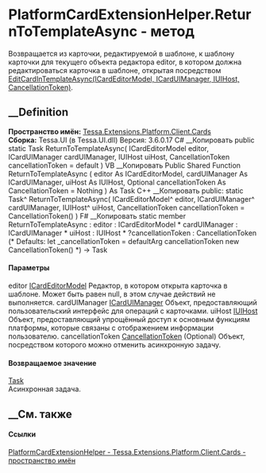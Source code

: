 # PlatformCardExtensionHelper.ReturnToTemplateAsync - метод
Возвращается из карточки, редактируемой в шаблоне, к шаблону карточки для
текущего объекта редактора editor, в котором должна редактироваться карточка в
шаблоне, открытая посредством [EditCardInTemplateAsync(ICardEditorModel,
ICardUIManager, IUIHost,
CancellationToken)](M_Tessa_Extensions_Platform_Client_Cards_PlatformCardExtensionHelper_EditCardInTemplateAsync.htm).
## __Definition
 **Пространство имён:**
[Tessa.Extensions.Platform.Client.Cards](N_Tessa_Extensions_Platform_Client_Cards.htm)  
 **Сборка:** Tessa.UI (в Tessa.UI.dll) Версия: 3.6.0.17
C# __Копировать
     public static Task ReturnToTemplateAsync(
    	ICardEditorModel editor,
    	ICardUIManager cardUIManager,
    	IUIHost uiHost,
    	CancellationToken cancellationToken = default
    )
VB __Копировать
     Public Shared Function ReturnToTemplateAsync ( 
    	editor As ICardEditorModel,
    	cardUIManager As ICardUIManager,
    	uiHost As IUIHost,
    	Optional cancellationToken As CancellationToken = Nothing
    ) As Task
C++ __Копировать
     public:
    static Task^ ReturnToTemplateAsync(
    	ICardEditorModel^ editor, 
    	ICardUIManager^ cardUIManager, 
    	IUIHost^ uiHost, 
    	CancellationToken cancellationToken = CancellationToken()
    )
F# __Копировать
     static member ReturnToTemplateAsync : 
            editor : ICardEditorModel * 
            cardUIManager : ICardUIManager * 
            uiHost : IUIHost * 
            ?cancellationToken : CancellationToken 
    (* Defaults:
            let _cancellationToken = defaultArg cancellationToken new CancellationToken()
    *)
    -> Task 
#### Параметры
editor [ICardEditorModel](T_Tessa_UI_Cards_ICardEditorModel.htm)
     Редактор, в котором открыта карточка в шаблоне. Может быть равен null, в этом случае действий не выполняется. 
cardUIManager [ICardUIManager](T_Tessa_UI_Cards_ICardUIManager.htm)
    Объект, предоставляющий пользовательский интерфейс для операций с карточками.
uiHost [IUIHost](T_Tessa_UI_IUIHost.htm)
     Объект, предоставляющий упрощённый доступ к основным функциям платформы, которые связаны с отображением информации пользователю. 
cancellationToken
[CancellationToken](https://learn.microsoft.com/dotnet/api/system.threading.cancellationtoken)
(Optional)
    Объект, посредством которого можно отменить асинхронную задачу.
#### Возвращаемое значение
[Task](https://learn.microsoft.com/dotnet/api/system.threading.tasks.task)  
Асинхронная задача.
##  __См. также
#### Ссылки
[PlatformCardExtensionHelper -
](T_Tessa_Extensions_Platform_Client_Cards_PlatformCardExtensionHelper.htm)
[Tessa.Extensions.Platform.Client.Cards - пространство
имён](N_Tessa_Extensions_Platform_Client_Cards.htm)
